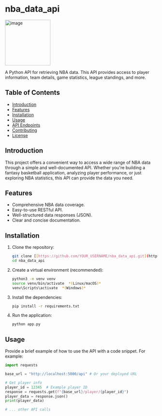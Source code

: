 # nba_data_api

<img src="https://github.com/user-attachments/assets/1ae87d7f-56a1-47e8-a4d7-5a98267f3412" alt="image" width="150"> 


A Python API for retrieving NBA data.  This API provides access to player information, team details, game statistics, league standings, and more.

## Table of Contents

- [Introduction](#introduction)
- [Features](#features)
- [Installation](#installation)
- [Usage](#usage)
- [API Endpoints](#api-endpoints)
- [Contributing](#contributing)
- [License](#license)

## Introduction

This project offers a convenient way to access a wide range of NBA data through a simple and well-documented API.  Whether you're building a fantasy basketball application, analyzing player performance, or just exploring NBA statistics, this API can provide the data you need.

## Features

*   Comprehensive NBA data coverage.
*   Easy-to-use RESTful API.
*   Well-structured data responses (JSON).
*   Clear and concise documentation.

## Installation

1.  Clone the repository:

    ```bash
    git clone [[https://github.com/YOUR_USERNAME/nba_data_api.git](https://www.google.com/search?q=https://github.com/YOUR_USERNAME/nba_data_api.git)](https://github.com/edgarjrivera/nba_data_api.git)
    cd nba_data_api
    ```

2.  Create a virtual environment (recommended):

    ```bash
    python3 -m venv venv
    source venv/bin/activate  *(Linux/macOS)*
    venv\Scripts\activate  *(Windows)*
    ```

3.  Install the dependencies:

    ```bash
    pip install -r requirements.txt
    ```

4.  Run the application:

    ```bash
    python app.py
    ```

## Usage

Provide a brief example of how to use the API with a code snippet.  For example:

```python
import requests

base_url = "http://localhost:5000/api" # Or your deployed URL

# Get player info
player_id = 12345  # Example player ID
response = requests.get(f"{base_url}/player/{player_id}")
player_data = response.json()
print(player_data)

# ... other API calls
